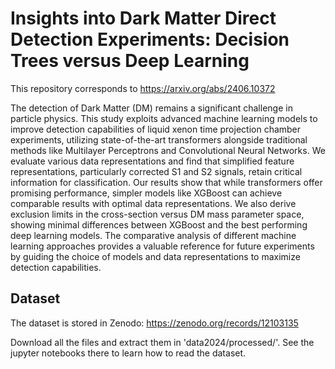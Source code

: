 # Insights into Dark Matter Direct Detection Experiments: Decision Trees versus Deep Learning

This repository corresponds to https://arxiv.org/abs/2406.10372

The detection of Dark Matter (DM) remains a significant challenge in particle physics. This study exploits advanced machine learning models to improve detection capabilities of liquid xenon time projection chamber experiments, utilizing state-of-the-art transformers alongside traditional methods like Multilayer Perceptrons and Convolutional Neural Networks. We evaluate various data representations and find that simplified feature representations, particularly corrected S1 and S2 signals, retain critical information for classification. Our results show that while transformers offer promising performance, simpler models like XGBoost can achieve comparable results with optimal data representations. We also derive exclusion limits in the cross-section versus DM mass parameter space, showing minimal differences between XGBoost and the best performing deep learning models. The comparative analysis of different machine learning approaches provides a valuable reference for future experiments by guiding the choice of models and data representations to maximize detection capabilities.


## Dataset

The dataset is stored in Zenodo: https://zenodo.org/records/12103135

Download all the files and extract them in 'data2024/processed/'. See the jupyter notebooks there to learn how to read the dataset.
